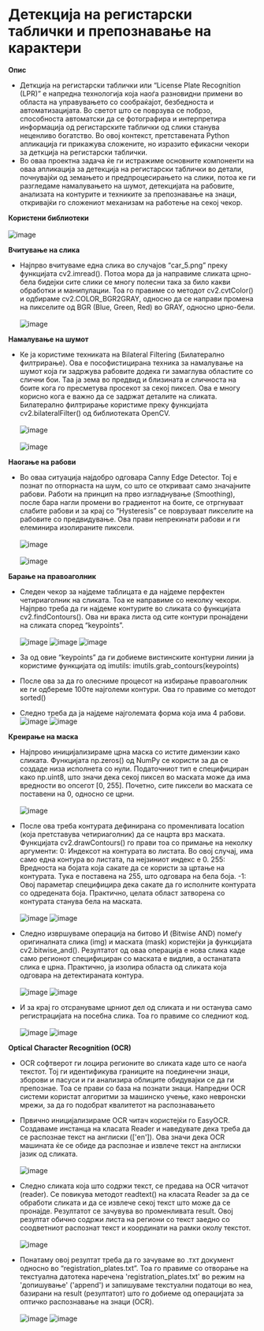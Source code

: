 # Детекција на регистарски таблички и препознавање на карактери

**Опис**
- Деткција на регистарски таблички или “License Plate Recognition (LPR)” е напредна
технологија која наоѓа разновидни примени во областа на управувањето со сообраќајот,
безбедноста и автоматизацијата. Во светот што се поврзува се побрзо, способноста
автоматски да се фотографира и интерпретира информација од регистарските таблички од
слики станува неценливо богатство. Во овој контекст, претставената Python апликација ги
прикажува сложените, но изразито ефикасни чекори за деткција на регистарски таблички.<br/>
- Во оваа проектна задача ќе ги истражиме основните компоненти на оваа апликација
за детекција на регистарски таблички во детали, почнувајќи од земањето и
предпроцесирањето на слики, потоа ке ги разгледаме намалувањето на шумот, детекцијата
на рабовите, анализата на контурите и техниките за препознавање на знаци, откривајќи го
сложениот механизам на работење на секој чекор.<br/>

**Користени библиотеки** <br/><br/>
![image](https://github.com/VlahovskiAndrej/license-plate-recognition/assets/95543841/e8528a38-d252-42d0-baec-a3dfd1dbc330)

**Вчитување на слика**
- Најпрво вчитуваме една слика во случајов “car_5.png” преку функцијата
cv2.imread(). Потоа мора да ја направиме сликата црно-бела бидејки сите слики се многу
полесни така за било какви обработки и манипулации. Тоа го правиме со методот
cv2.cvtColor() и одбираме cv2.COLOR_BGR2GRAY, односно да се направи промена на
пикселите од BGR (Blue, Green, Red) во GRAY, односно црно-бели.<br/><br/>
![image](https://github.com/VlahovskiAndrej/license-plate-recognition/assets/95543841/aec5f64a-6393-4854-b63c-b62c58777fed)

**Намалување на шумот**
- Ке ја користиме техниката на Bilateral Filtering
(Билатерално филтрирање). Ова е пософистицирана техника за намалување на шумот која
ги задржува рабовите додека ги замаглува областите со слични бои. Таа ја зема во предвид
и близината и сличноста на боите кога го пресметува просекот за секој пиксел. Ова е
многу корисно кога е важно да се задржат деталите на сликата.
Билатерално филтрирање користиме преку функцијата cv2.bilateralFilter() од
библиотеката OpenCV. <br/><br/>
![image](https://github.com/VlahovskiAndrej/license-plate-recognition/assets/95543841/8cee94f9-c607-4194-85ec-948ab7a8b186)
<br/><br/>
![image](https://github.com/VlahovskiAndrej/license-plate-recognition/assets/95543841/efca5548-b0bd-474d-9d47-4d097a897b55)

**Наогање на рабови**
- Во оваа ситуација најдобро одговара Canny Edge Detector. Тој е познат по
отпорнаста на шум, со што се откриваат само значајните рабови. Работи на принцип на
прво изгладнување (Smoothing), после бара нагли промени во градиентот на боите, се
отргнуваат слабите рабови и за крај со “Hysteresis” се поврзуваат пикселите на рабовите со
предвидување. Ова прави непрекинати рабови и ги елеминира изолираните пиксели.<br/><br/>
![image](https://github.com/VlahovskiAndrej/license-plate-recognition/assets/95543841/08c28eba-80a3-4e61-a445-05c1098463f7)
<br/><br/>
![image](https://github.com/VlahovskiAndrej/license-plate-recognition/assets/95543841/894e8562-daff-48fe-a715-98c09f5b1dc0)

**Барање на правоаголник**
- Следен чекор за најдеме таблицата е да најдеме перфектен четириаголник на
сликата. Тоа ке направиме со неколку чекори. Најпрво треба да ги најдеме контурите во
сликата со функцијата cv2.findContours(). Ова ни врака листа од сите контури пронајдени
на сликата според “keypoints”. <br/><br/>
  ![image](https://github.com/VlahovskiAndrej/license-plate-recognition/assets/95543841/f27a97f6-34ad-41ba-8fde-b734dc4ac442)
  ![image](https://github.com/VlahovskiAndrej/license-plate-recognition/assets/95543841/e90cfee6-03a1-495d-b0a4-e6dfdc0d24cb)
  ![image](https://github.com/VlahovskiAndrej/license-plate-recognition/assets/95543841/df686703-c83f-493c-a83b-f748feb6d915)
  
- За од овие “keypoints” да ги добиеме вистинските контурни линии ја користиме
функцијата од imutils: imutils.grab_contours(keypoints)
- После ова за да го олесниме процесот на избирање правоаголник ке ги одбереме
100те најголеми контури. Ова го правиме со методот sorted()
- Следно треба да ја најдеме најголемата форма која има 4 рабови.
  ![image](https://github.com/VlahovskiAndrej/license-plate-recognition/assets/95543841/0d45eaa1-f92b-468b-b5a0-821fe7c25b48)
  ![image](https://github.com/VlahovskiAndrej/license-plate-recognition/assets/95543841/db225065-30b9-4464-a53a-03ef0275c5c8)

**Креирање на маска**
- Најпрово иницијализираме црна маска со истите димензии како сликата.
Функцијата np.zeros() од NumPy се користи за да се создаде низа исполнета со нули.
Податочниот тип е специфициран како np.uint8, што значи дека секој пиксел во маската
може да има вредности во опсегот [0, 255]. Почетно, сите пиксели во маската се поставени
на 0, односно се црни.<br/><br/>
![image](https://github.com/VlahovskiAndrej/license-plate-recognition/assets/95543841/6f328abc-b26b-4677-bfdf-23073b33855d)

- После ова треба контурата дефинирана со променливата location (која претставува
четириаголник) да се нацрта врз маската. Функцијата cv2.drawContours() го прави тоа со
примање на неколку аргументи:
0: Индексот на контурата во листата. Во овој случај, има само една контура во листата, па
нејзиниот индекс е 0.
255: Вредноста на бојата која сакате да се користи за цртање на контурата. Тука е
поставена на 255, што одговара на бела боја.
-1: Овој параметар специфицира дека сакате да го исполните контурата со одредената боја.
Практично, целата област затворена со контурата станува бела на маската.<br/><br/>
![image](https://github.com/VlahovskiAndrej/license-plate-recognition/assets/95543841/95c5ad7a-345f-45d1-b697-957fa0eb94ed)
![image](https://github.com/VlahovskiAndrej/license-plate-recognition/assets/95543841/c4165274-e3d2-43cb-91c2-e5fa7f9439c1)

- Следно извршуваме операција на битово И (Bitwise AND) помеѓу оригиналната
слика (img) и маската (mask) користејќи ја функцијата cv2.bitwise_and().
Резултатот од оваа операција е нова слика каде само регионот специфициран со
маската е видлив, а останатата слика е црна. Практично, ja изолира областа од сликата која
одговара на детектираната контура.<br/><br/>
![image](https://github.com/VlahovskiAndrej/license-plate-recognition/assets/95543841/97c163ba-8f91-4f4e-a7c8-a733030311e2)
![image](https://github.com/VlahovskiAndrej/license-plate-recognition/assets/95543841/f74f53f3-325d-4b64-ae11-63939184b385)

- И за крај го отсрануваме црниот дел од сликата и ни останува само регистрацијата
на посебна слика. Тоа го правиме со следниот код.<br/><br/>
![image](https://github.com/VlahovskiAndrej/license-plate-recognition/assets/95543841/5f449d0a-003e-4707-a93d-66b199397401)
![image](https://github.com/VlahovskiAndrej/license-plate-recognition/assets/95543841/5396897a-c7ba-452b-8c6a-38f00907fb36)

**Optical Character Recognition (OCR)**
- OCR софтверот ги лоцира регионите во сликата каде што се наоѓа текстот. Тој ги
идентификува границите на поединечни знаци, зборови и пасуси и ги анализира облиците
обидувајки се да ги препознае. Тоа се прави со база на познати знаци. Напредни OCR
системи користат алгоритми за машинско учење, како невронски мрежи, за да го подобрат
квалитетот на распознавањето
- Првично иницијализираме OCR читач користејќи го EasyOCR. Создаваме инстанца
на класата Reader и наведувате дека треба да се распознае текст на англиски (['en']). Ова
значи дека OCR машината ќе се обиде да распознае и извлече текст на англиски јазик од
сликата.<br/><br/>
![image](https://github.com/VlahovskiAndrej/license-plate-recognition/assets/95543841/fe54e8c4-aebe-474b-8a7c-bdc5b04753bc)
- Следно сликата која што содржи текст, се предава на OCR читачот (reader). Се
повикува методот readtext() на класата Reader за да се обработи сликата и да се извлече
секој текст што може да се пронајде.
Резултатот се зачувува во променливата result. Овој резултат обично содржи листа
на региони со текст заедно со соодветниот распознат текст и координати на рамки околу
текстот.<br/><br/>
![image](https://github.com/VlahovskiAndrej/license-plate-recognition/assets/95543841/bcec966e-17e2-4e37-8b94-fb0ba4dbb47e)

- Понатаму овој резултат треба да го зачуваме во .тхт документ односно во
“registration_plates.txt”. Toa го правиме со отворање на текстуална датотека наречена
'registration_plates.txt' во режим на 'допишување' ('append') и запишуваме текстуални
податоци во неа, базирани на result (резултатот) што го добиеме од операцијата за оптичко
распознавање на знаци (OCR).<br/><br/>
![image](https://github.com/VlahovskiAndrej/license-plate-recognition/assets/95543841/a3971cbf-deff-4ef6-9a3c-d6e29a071f91)
![image](https://github.com/VlahovskiAndrej/license-plate-recognition/assets/95543841/a473ec6b-2bcb-456f-8552-656df3f6edd1)
